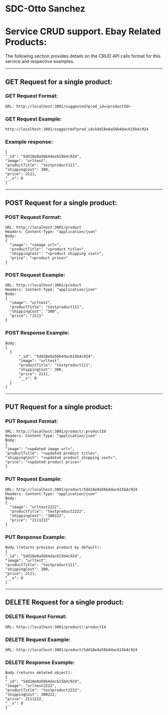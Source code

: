# SDC-Otto Sanchez

# Service CRUD support. Ebay Related Products:
  The following section provides details on the CRUD API calls format for this service and respective examples.

-----------------------------------------------------------------------------
## GET Request for a single product:
  ### GET Request Format:
    URL: http://localhost:3001/suggested?prod_id=<productId>


  ### GET Request Example:
    http://localhost:3001/suggested?prod_id=5dd18e8a56b4dac615b4c924
  ### Example response:
    {
    "_id": "5dd18e8a56b4dac615b4c924",
    "image": "urltest",
    "productTitle": "testproduct111",
    "shippingCost": 300,
    "price": 2111,
    "__v": 0
    }

-----------------------------------------------------------------------------
## POST Request for a single product:
  ### POST Request Format:
    URL: http://localhost:3001/product
    Headers: Content-Type: "application/json"
    Body:
    {
      "image": "<image url>",
      "productTitle": "<product title>",
      "shippingCost": "<product shipping cost>",
      "price": "<product price>"
    }

  ### POST Request Example:
    URL: http://localhost:3001/product
    Headers: Content-Type: "application/json"
    Body:
    {
      "image": "urltest",
      "productTitle": "testproduct111",
      "shippingCost": "300",
      "price": "2111"
    }

  ### POST Response Example:
    Body:
    [
      {
          "_id": "5dd18e8a56b4dac615b4c924",
          "image": "urltest",
          "productTitle": "testproduct111",
          "shippingCost": 300,
          "price": 2111,
          "__v": 0
      }
    ]

-----------------------------------------------------------------------------
## PUT Request for a single product:
  ### PUT Request Format:
    URL: http://localhost:3001/product/:productId
    Headers: Content-Type: "application/json"
    Body:
    {
    "image": "<updated image url>",
    "productTitle": "<updated product title>",
    "shippingCost": "<updated product shipping cost>",
    "price": "<updated product price>"
    }

  ### PUT Request Example:
    URL: http://localhost:3001/product/5dd18e8a56b4dac615b4c924
    Headers: Content-Type: "application/json"
    Body:
    {
      "image": "urltest2222",
      "productTitle": "testproduct2222",
      "shippingCost": "300222",
      "price": "2111222"
    }

  ### PUT Response Example:
    Body (returns previous product by default):
    {
    "_id": "5dd18e8a56b4dac615b4c924",
    "image": "urltest",
    "productTitle": "testproduct111",
    "shippingCost": 300,
    "price": 2111,
    "__v": 0
    }
-----------------------------------------------------------------------------
## DELETE Request for a single product:
  ### DELETE Request Format:
    URL: http://localhost:3001/product/:productId

  ### DELETE Request Example:
    URL: http://localhost:3001/product/5dd18e8a56b4dac615b4c924

  ### DELETE Response Example:
    Body (returns deleted object):
    {
    "_id": "5dd18e8a56b4dac615b4c924",
    "image": "urltest2222",
    "productTitle": "testproduct2222",
    "shippingCost": 300222,
    "price": 2111222,
    "__v": 0
    }
